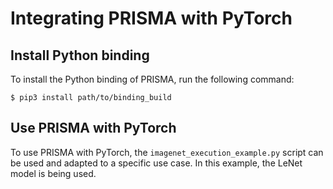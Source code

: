 # Integrating PRISMA with PyTorch

## Install Python binding

To install the Python binding of PRISMA, run the following command:

```
$ pip3 install path/to/binding_build
```

## Use PRISMA with PyTorch

To use PRISMA with PyTorch, the `imagenet_execution_example.py` script can be used and adapted to a specific use case. In this example, the LeNet model is being used.
